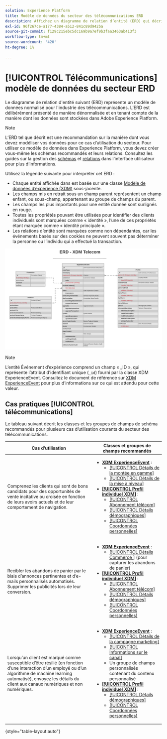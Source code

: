 ```yaml
---
solution: Experience Platform
title: Modèle de données du secteur des télécommunications ERD
description: Affichez un diagramme de relation d’entité (ERD) qui décrit un modèle de données normalisé pour le secteur des télécommunications, compatible avec le modèle de données d’expérience (XDM) à utiliser dans Adobe Experience Platform.
exl-id: 96f267ce-a177-4384-a512-841c89d942ba
source-git-commit: f129c215ebc5dc169b9a7ef9b3faa3463ab413f3
workflow-type: tm+mt
source-wordcount: '420'
ht-degree: 1%

---
```


# [!UICONTROL Télécommunications] modèle de données du secteur ERD

Le diagramme de relation d&#39;entité suivant (ERD) représente un modèle de données normalisé pour l&#39;industrie des télécommunications. L’ERD est délibérément présenté de manière dénormalisée et en tenant compte de la manière dont les données sont stockées dans Adobe Experience Platform.

>[!NOTE]
>
>L’ERD tel que décrit est une recommandation sur la manière dont vous devez modéliser vos données pour ce cas d’utilisation du secteur. Pour utiliser ce modèle de données dans Experience Platform, vous devez créer vous-même les schémas recommandés et leurs relations. Consultez les guides sur la gestion des [schémas](../../ui/resources/schemas.md) et [relations](../../tutorials/relationship-ui.md) dans l’interface utilisateur pour plus d’informations.

Utilisez la légende suivante pour interpréter cet ERD :

* Chaque entité affichée dans est basée sur une classe [Modèle de données d’expérience (XDM)](../composition.md#class) sous-jacente.
* Les champs mis en retrait sous un champ parent représentent un champ enfant, ou sous-champ, appartenant au groupe de champs du parent.
* Les champs les plus importants pour une entité donnée sont surlignés en rouge.
* Toutes les propriétés pouvant être utilisées pour identifier des clients individuels sont marquées comme « identité », l’une de ces propriétés étant marquée comme « identité principale ».
* Les relations d’entité sont marquées comme non dépendantes, car les événements basés sur des cookies ne peuvent souvent pas déterminer la personne ou l’individu qui a effectué la transaction.


![Exemple d’ERD pour un modèle de données du secteur des télécommunications](../../images/industries/telecom.png)

>[!NOTE]
>
>L’entité Événement d’expérience comprend un champ « _ID », qui représente l’attribut d’identifiant unique (`_id`) fourni par la classe XDM ExperienceEvent. Consultez le document de référence sur [XDM ExperienceEvent](../../classes/experienceevent.md) pour plus d’informations sur ce qui est attendu pour cette valeur.

## Cas pratiques [!UICONTROL télécommunications]

Le tableau suivant décrit les classes et les groupes de champs de schéma recommandés pour plusieurs cas d’utilisation courants du secteur des télécommunications.

| Cas d’utilisation | Classes et groupes de champs recommandés |
| --- | --- |
| Comprenez les clients qui sont de bons candidats pour des opportunités de vente incitative ou croisée en fonction de leurs avoirs actuels et de leur comportement de navigation. | <ul><li>**[XDM ExperienceEvent](../../classes/experienceevent.md)** :<ul><li>[[!UICONTROL Détails de la montée en gamme]](../../field-groups/event/upsell-details.md)</li><li>[[!UICONTROL Détails de la mise à niveau]](../../field-groups/event/upgrade-details.md)</li></ul></li><li>**[[!UICONTROL Profil individuel XDM]](../../classes/individual-profile.md)** :<ul><li>[[!UICONTROL Abonnement télécom]](../../field-groups/profile/telecom-subscription.md)</li><li>[[!UICONTROL Détails démographiques]](../../field-groups/profile/demographic-details.md)</li><li>[[!UICONTROL Coordonnées personnelles]](../../field-groups/profile/personal-contact-details.md)</li></ul></li></ul> |
| Recibler les abandons de panier par le biais d’annonces pertinentes et d’e-mails personnalisés automatisés. Supprimer les publicités lors de leur conversion. | <ul><li>**[XDM ExperienceEvent](../../classes/experienceevent.md)** :<ul><li>[[!UICONTROL Détails Commerce ]](../../field-groups/event/upsell-details.md) (pour capturer les abandons de panier)</li></ul></li><li>**[[!UICONTROL Profil individuel XDM]](../../classes/individual-profile.md)** :<ul><li>[[!UICONTROL Abonnement télécom]](../../field-groups/profile/telecom-subscription.md)</li><li>[[!UICONTROL Détails démographiques]](../../field-groups/profile/demographic-details.md)</li><li>[[!UICONTROL Coordonnées personnelles]](../../field-groups/profile/personal-contact-details.md)</li></ul></li></ul> |
| Lorsqu’un client est marqué comme susceptible d’être résilié (en fonction d’une interaction d’un employé ou d’un algorithme de machine learning automatisé), envoyez les détails du client aux canaux numériques et non numériques. | <ul><li>**[XDM ExperienceEvent](../../classes/experienceevent.md)** :<ul><li>[[!UICONTROL Détails de la campagne marketing]](../../field-groups/event/campaign-marketing-details.md)</li><li>[[!UICONTROL Informations sur le canal]](../../field-groups/event/channel-details.md)</li><li>Un groupe de champs personnalisés contenant du contenu personnalisé</li></ul></li><li>**[[!UICONTROL Profil individuel XDM]](../../classes/individual-profile.md)** :<ul><li>[[!UICONTROL Détails démographiques]](../../field-groups/profile/demographic-details.md)</li><li>[[!UICONTROL Coordonnées personnelles]](../../field-groups/profile/personal-contact-details.md)</li></ul></li></ul> |

{style="table-layout:auto"}
